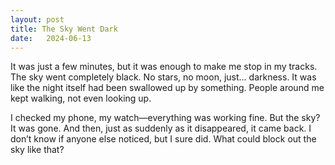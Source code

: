 ```yaml
---
layout: post
title: The Sky Went Dark
date:   2024-06-13
---
```


It was just a few minutes, but it was enough to make me stop in my tracks. The sky went completely black. No stars, no moon, just... darkness. It was like the night itself had been swallowed up by something. People around me kept walking, not even looking up. 

I checked my phone, my watch—everything was working fine. But the sky? It was gone. And then, just as suddenly as it disappeared, it came back. I don’t know if anyone else noticed, but I sure did. What could block out the sky like that?
